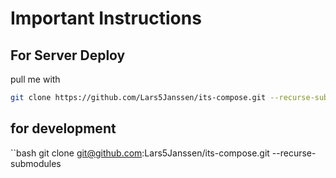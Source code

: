 # Important Instructions
## For Server Deploy
pull me with 
```bash
git clone https://github.com/Lars5Janssen/its-compose.git --recurse-submodules
```
## for development
``bash
git clone git@github.com:Lars5Janssen/its-compose.git --recurse-submodules
``` 
